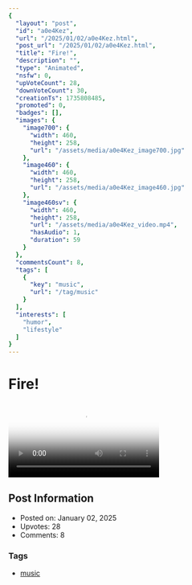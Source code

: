 ```yaml
---
{
  "layout": "post",
  "id": "a0e4Kez",
  "url": "/2025/01/02/a0e4Kez.html",
  "post_url": "/2025/01/02/a0e4Kez.html",
  "title": "Fire!",
  "description": "",
  "type": "Animated",
  "nsfw": 0,
  "upVoteCount": 28,
  "downVoteCount": 30,
  "creationTs": 1735808485,
  "promoted": 0,
  "badges": [],
  "images": {
    "image700": {
      "width": 460,
      "height": 258,
      "url": "/assets/media/a0e4Kez_image700.jpg"
    },
    "image460": {
      "width": 460,
      "height": 258,
      "url": "/assets/media/a0e4Kez_image460.jpg"
    },
    "image460sv": {
      "width": 460,
      "height": 258,
      "url": "/assets/media/a0e4Kez_video.mp4",
      "hasAudio": 1,
      "duration": 59
    }
  },
  "commentsCount": 8,
  "tags": [
    {
      "key": "music",
      "url": "/tag/music"
    }
  ],
  "interests": [
    "humor",
    "lifestyle"
  ]
}
---
```


# Fire!

<video controls playsinline loop poster="/assets/media/a0e4Kez_image460.jpg">
  <source src="/assets/media/a0e4Kez_video.mp4" type="video/mp4">
  Your browser does not support the video tag.
</video>

## Post Information

- Posted on: January 02, 2025
- Upvotes: 28
- Comments: 8

### Tags

- [music](/tag/music)
